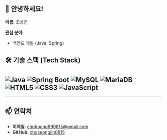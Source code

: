  
## 👋 안녕하세요!
**이름**: 조성진 

**관심 분야**:  
- 백엔드 개발 (Java, Spring)  

## 🛠 기술 스택 (Tech Stack)

![Java](https://img.shields.io/badge/Java-ED8B00?style=for-the-badge&logo=java&logoColor=white)
![Spring Boot](https://img.shields.io/badge/Spring%20Boot-6DB33F?style=for-the-badge&logo=spring-boot&logoColor=white)
![MySQL](https://img.shields.io/badge/MySQL-4479A1?style=for-the-badge&logo=mysql&logoColor=white)
![MariaDB](https://img.shields.io/badge/MariaDB-003545?style=for-the-badge&logo=mariadb&logoColor=white)
![HTML5](https://img.shields.io/badge/HTML5-E34F26?style=for-the-badge&logo=html5&logoColor=white)
![CSS3](https://img.shields.io/badge/CSS3-1572B6?style=for-the-badge&logo=css3&logoColor=white)
![JavaScript](https://img.shields.io/badge/JavaScript-F7DF1E?style=for-the-badge&logo=javascript&logoColor=black)
---


---

## 📫 연락처  
- **이메일**: chobocho990815@gmail.com  
- **GitHub**: [choseongjin0815](https://github.com/choseongjin0815)  
